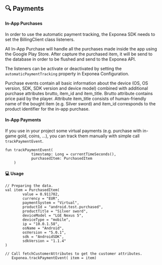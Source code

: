 ## 🔍 Payments

#### In-App Purchases

In order to use the automatic payment tracking, the Exponea SDK needs to set the BillingClient class listeners.

All In-App Purchase will handle all the purchases made inside the
app using the Google Play Store. After capture the purchased item, it will be send to the database in order to be flushed and send to the Exponea API.

The listeners can be activate or deactivated by setting the `automaticPaymentTracking` property in Exponea Configuration.

Purchase events contain all basic information about the device (OS, OS version, SDK, SDK version and device model) combined with additional purchase attributes brutto, item_id and item_title. Brutto attribute contains price paid by the player. Attribute item_title consists of human-friendly name of the bought item (e.g. Silver sword) and item_id corresponds to the product identifier for the in-app purchase.

#### In-App Payments

If you use in your project some virtual payments (e.g. purchase with in-game gold, coins, ...),  you can track them manually with simple call `trackPaymentEvent`.

```
fun trackPaymentEvent(
            timestamp: Long = currentTimeSeconds(),
            purchasedItem: PurchasedItem
    )
```

#### 💻 Usage

```
// Preparing the data.
val item = PurchasedItem(
        value = 0.911702,
        currency = "EUR",
        paymentSystem = "Virtual",
        productId = "android.test.purchased",
        productTitle = "Silver sword",
        deviceModel = "LGE Nexus 5",
        deviceType = "mobile",
        ip = "10.0.1.58",
        osName = "Android",
        osVersion = "5.0.1",
        sdk = "AndroidSDK",
        sdkVersion = "1.1.4"
)

// Call fetchCustomerAttributes to get the customer attributes.
   Exponea.trackPaymentEvent( item = item)
```
